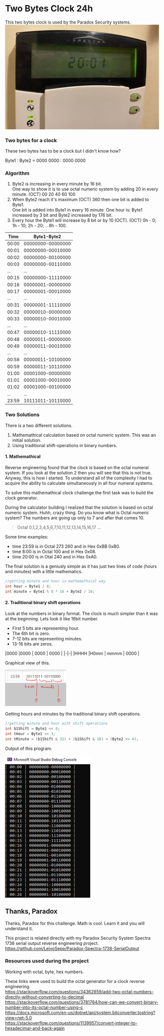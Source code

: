 # Two Bytes Clock 24h
This two bytes clock is used by the Paradox Security systems.
![Paradox](Readme/Paradox.png)

### Two bytes for a clock

These two bytes has to be a clock but I didn't know how?

Byte1 : Byte2 = 0000 0000 : 0000 0000

### Algorithm

1. Byte2 is increasing in every minute by 16 bit. <br>
One way to show it is to use octal numeric system by adding 20 in every minute. (OCT) 00 20 40 60 100
2. When Byte2 reach it's maximum (OCT) 360 then one bit is added to Byte1. <br>
One bit is added into Byte1 in every 16 minute. One hour is: Byte1 increased by 3 bit and Byte2 increased by 176 bit.
3. Every hour the Byte1 will increase by 8 bit or by 10 (OCT). (OCT) 0h - 0; 1h - 10; 2h - 20; .. 8h - 100.

|Time|Byte1-Byte2|
|---|---|
| 00:00 | 00000000-00000000 |
| 00:01 | 00000000-00010000 |
| 00:02 | 00000000-00100000 |
| 00:03 | 00000000-00110000 |
|...|...|
| 00:15 | 00000000-11110000 |
| 00:16 | 00000001-00000000 |
| 00:17 | 00000001-00010000 |
|...|...|
| 00:31 | 00000001-11110000 |
| 00:32 | 00000010-00000000 |
| 00:33 | 00000010-00010000 |
|...|...|
| 00:47 | 00000010-11110000 |
| 00:48 | 00000011-00000000 |
| 00:49 | 00000011-00010000 |
|...|...|
| 00:58 | 00000011-10100000 |
| 00:59 | 00000011-10110000 |
| 01:00 | 00001000-00000000 |
| 01:01 | 00001000-00010000 |
| 01:02 | 00001000-00100000 |
|...|...|
| 23:59 | 10111011-10110000 |

### Two Solutions
There is a two different solutions. 
1. Mathemathical calculation based on octal numeric system. This was an initial solution.
2. Using traditional shift-operations in binary numbers. 

#### 1. Mathemathical
Reverse engineering found that the clock is based on the octal numeral system. If you look at the solution 2 then you will see that this is not true.
Anyway, this is how I started. To understand all of the complexity I had to acquire the ability to calculate simultaneously in all four numeral systems.

To solve this mathemathical clock challenge the first task was to build the clock generator.

During the calculator building I realized that the solution is based on octal numeric system. Huhh, crazy thing. 
Do you know what is Octal numeric system? The numbers are going up only to 7 and after that comes 10.
>Octal 0,1,2,3,4,5,6,7,10,11,12,13,14,15,16,17 ...

Some time examples:
* time 23:59 is in Octal 273 260 and in Hex 0xBB 0xB0.
* time 8:00 is in Octal 100 and in Hex 0x08.
* time 20:00 is in Otal 240 and in Hex 0xA0.

The final solution is a geniusly simple as it has just two lines of code (hours and minutes) with a little mathematics. 

```c#
//getting minute and hour in mathemathical way
int hour = Byte1 / 8;
int minute = Byte1 % 8 * 16 + Byte2 / 16;
```

#### 2. Traditional binary shift operations
Look at the numbers in binary format. The clock is much simpler than it was at the beginning.
Lets look it like 16bit number.

* First 5 bits are representing hour.
* The 6th bit is zero.
* 7-12 bits are representing minutes.
* 13-16 bits are zeros.

|0000 |0000 | 0000 | 0000 |
|-|-|
|HHHH |H0mm | mmmm | 0000 |

Graphical view of this.

<img src="Readme/binary_solution.png" alt="drawing" width="200"/>

Getting hours and minutes by the traditional binary shift operations.
```c#
//getting minute and hour with shift operations
int b1Shift = Byte1 << 4;
int tHour = Byte1 >> 3;
int tMinute = (b1Shift & 32) + (b1Shift & 16) + (Byte2 >> 4);
```

Output of this program.

![Output1](Readme/output1.png)
## Thanks, Paradox

Thanks, Paradox for this challenge. Math is cool. Learn it and you will understand it.

This project is related directly with my Paradox Security System Spectra 1738 serial output reverse engineering project.</br>
https://github.com/LeivoSepp/Paradox-Spectra-1738-SerialOutput 

### Resources used during the project
Working with octal, byte, hex numbers.

These links were used to build the octal generator for a clock reverse engineering.</br>
https://stackoverflow.com/questions/34362859/add-two-octal-numbers-directly-without-converting-to-decimal </br>
https://stackoverflow.com/questions/3781764/how-can-we-convert-binary-number-into-its-octal-number-using-c </br>
https://docs.microsoft.com/en-us/dotnet/api/system.bitconverter.tostring?view=net-5.0 </br>
https://stackoverflow.com/questions/1139957/convert-integer-to-hexadecimal-and-back-again </br>
